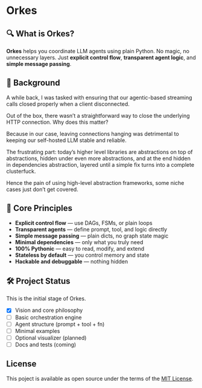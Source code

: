 # Orkes

## 🔍 What is Orkes?

**Orkes** helps you coordinate LLM agents using plain Python.
No magic, no unnecessary layers. Just **explicit control flow**, **transparent agent logic**, and **simple message passing**.

## 📝 Background

A while back, I was tasked with ensuring that our agentic-based streaming calls closed properly when a client disconnected.

Out of the box, there wasn’t a straightforward way to close the underlying HTTP connection. Why does this matter?

Because in our case, leaving connections hanging was detrimental to keeping our self-hosted LLM stable and reliable.

The frustrating part: today’s higher level libraries are abstractions on top of abstractions, hidden under even more abstractions, and at the end hidden in dependencies abstraction, layered until a simple fix turns into a complete clusterfuck.

Hence the pain of using high-level abstraction frameworks, some niche cases just don’t get covered.


## 🔹 Core Principles

* **Explicit control flow** — use DAGs, FSMs, or plain loops
* **Transparent agents** — define prompt, tool, and logic directly
* **Simple message passing** — plain dicts, no graph state magic
* **Minimal dependencies** — only what you truly need
* **100% Pythonic** — easy to read, modify, and extend
* **Stateless by default** — you control memory and state
* **Hackable and debuggable** — nothing hidden

## 🛠️ Project Status

This is the initial stage of Orkes.

* [x] Vision and core philosophy
* [ ] Basic orchestration engine
* [ ] Agent structure (prompt + tool + fn)
* [ ] Minimal examples
* [ ] Optional visualizer (planned)
* [ ] Docs and tests (coming)

## License

This poject is available as open source under the terms of the [MIT License](https://github.com/hfahrudin/orkes/blob/main/LICENSE).

